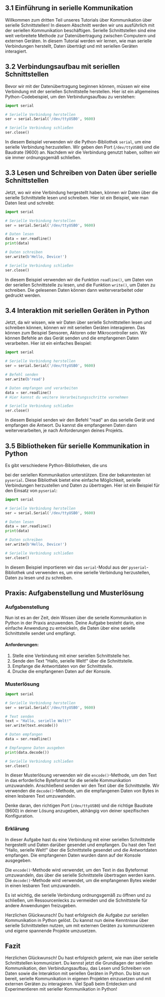 ## 3.1 Einführung in serielle Kommunikation

Willkommen zum dritten Teil unseres Tutorials über Kommunikation über serielle Schnittstellen! In diesem Abschnitt werden wir uns ausführlich mit der seriellen Kommunikation beschäftigen. Serielle Schnittstellen sind eine weit verbreitete Methode zur Datenübertragung zwischen Computern und externen Geräten. In diesem Tutorial werden wir lernen, wie man serielle Verbindungen herstellt, Daten überträgt und mit seriellen Geräten interagiert.

## 3.2 Verbindungsaufbau mit seriellen Schnittstellen

Bevor wir mit der Datenübertragung beginnen können, müssen wir eine Verbindung mit der seriellen Schnittstelle herstellen. Hier ist ein allgemeines Python-Codebeispiel, um den Verbindungsaufbau zu verstehen:

```python
import serial

# Serielle Verbindung herstellen
ser = serial.Serial('/dev/ttyUSB0', 9600)

# Serielle Verbindung schließen
ser.close()
```

In diesem Beispiel verwenden wir die Python-Bibliothek `serial`, um eine serielle Verbindung herzustellen. Wir geben den Port (`/dev/ttyUSB0`) und die Baudrate (9600) an. Nachdem wir die Verbindung genutzt haben, sollten wir sie immer ordnungsgemäß schließen.

## 3.3 Lesen und Schreiben von Daten über serielle Schnittstellen

Jetzt, wo wir eine Verbindung hergestellt haben, können wir Daten über die serielle Schnittstelle lesen und schreiben. Hier ist ein Beispiel, wie man Daten liest und schreibt:

```python
import serial

# Serielle Verbindung herstellen
ser = serial.Serial('/dev/ttyUSB0', 9600)

# Daten lesen
data = ser.readline()
print(data)

# Daten schreiben
ser.write(b'Hello, Device!')

# Serielle Verbindung schließen
ser.close()
```

In diesem Beispiel verwenden wir die Funktion `readline()`, um Daten von der seriellen Schnittstelle zu lesen, und die Funktion `write()`, um Daten zu schreiben. Die gelesenen Daten können dann weiterverarbeitet oder gedruckt werden.

## 3.4 Interaktion mit seriellen Geräten in Python

Jetzt, da wir wissen, wie wir Daten über serielle Schnittstellen lesen und schreiben können, können wir mit seriellen Geräten interagieren. Das können zum Beispiel Sensoren, Aktoren oder Mikrocontroller sein. Wir können Befehle an das Gerät senden und die empfangenen Daten verarbeiten. Hier ist ein einfaches Beispiel:

```python
import serial

# Serielle Verbindung herstellen
ser = serial.Serial('/dev/ttyUSB0', 9600)

# Befehl senden
ser.write(b'read')

# Daten empfangen und verarbeiten
data = ser.readline()
# Hier kannst du weitere Verarbeitungsschritte vornehmen

# Serielle Verbindung schließen
ser.close()
```

In diesem Beispiel senden wir den Befehl "read" an das serielle Gerät und empfangen die Antwort. Du kannst die empfangenen Daten dann weiterverarbeiten, je nach Anforderungen deines Projekts.

## 3.5 Bibliotheken für serielle Kommunikation in Python

Es gibt verschiedene Python-Bibliotheken, die uns

 bei der seriellen Kommunikation unterstützen. Eine der bekanntesten ist `pyserial`. Diese Bibliothek bietet eine einfache Möglichkeit, serielle Verbindungen herzustellen und Daten zu übertragen. Hier ist ein Beispiel für den Einsatz von `pyserial`:

```python
import serial

# Serielle Verbindung herstellen
ser = serial.Serial('/dev/ttyUSB0', 9600)

# Daten lesen
data = ser.readline()
print(data)

# Daten schreiben
ser.write(b'Hello, Device!')

# Serielle Verbindung schließen
ser.close()
```

In diesem Beispiel importieren wir das `serial`-Modul aus der `pyserial`-Bibliothek und verwenden es, um eine serielle Verbindung herzustellen, Daten zu lesen und zu schreiben.

## Praxis: Aufgabenstellung und Musterlösung

### Aufgabenstellung

Nun ist es an der Zeit, dein Wissen über die serielle Kommunikation in Python in der Praxis anzuwenden. Deine Aufgabe besteht darin, eine einfache Anwendung zu entwickeln, die Daten über eine serielle Schnittstelle sendet und empfängt.

#### Anforderungen:

1. Stelle eine Verbindung mit einer seriellen Schnittstelle her.
2. Sende den Text "Hallo, serielle Welt!" über die Schnittstelle.
3. Empfange die Antwortdaten von der Schnittstelle.
4. Drucke die empfangenen Daten auf der Konsole.

### Musterlösung

```python
import serial

# Serielle Verbindung herstellen
ser = serial.Serial('/dev/ttyUSB0', 9600)

# Text senden
text = "Hallo, serielle Welt!"
ser.write(text.encode())

# Daten empfangen
data = ser.readline()

# Empfangene Daten ausgeben
print(data.decode())

# Serielle Verbindung schließen
ser.close()
```

In dieser Musterlösung verwenden wir die `encode()`-Methode, um den Text in das erforderliche Byteformat für die serielle Kommunikation umzuwandeln. Anschließend senden wir den Text über die Schnittstelle. Wir verwenden die `decode()`-Methode, um die empfangenen Daten von Bytes in einen lesbaren Text umzuwandeln.

Denke daran, den richtigen Port (`/dev/ttyUSB0`) und die richtige Baudrate (9600) in deiner Lösung anzugeben, abhängig von deiner spezifischen Konfiguration.

### Erklärung

In dieser Aufgabe hast du eine Verbindung mit einer seriellen Schnittstelle hergestellt und Daten darüber gesendet und empfangen. Du hast den Text "Hallo, serielle Welt!" über die Schnittstelle gesendet und die Antwortdaten empfangen. Die empfangenen Daten wurden dann auf der Konsole ausgegeben.

Die `encode()`-Methode wird verwendet, um den Text in das Byteformat umzuwandeln, das über die serielle Schnittstelle übertragen werden kann. Die `decode()`-Methode wird verwendet, um die empfangenen Bytes wieder in einen lesbaren Text umzuwandeln.

Es ist wichtig, die serielle Verbindung ordnungsgemäß zu öffnen und zu schließen, um Ressourcenlecks zu vermeiden und die Schnittstelle für andere Anwendungen freizugeben.

Herzlichen Glückwunsch! Du hast erfolgreich die Aufgabe zur seriellen Kommunikation in Python gelöst. Du kannst nun deine Kenntnisse über serielle Schnittstellen nutzen, um mit externen Geräten zu kommunizieren und eigene spannende Projekte umzusetzen.

## Fazit

Herzlichen Glückwunsch! Du hast erfolgreich gelernt, wie man über serielle Schnittstellen kommuniziert. Du kennst jetzt die Grundlagen der seriellen Kommunikation, den Verbindungsaufbau, das Lesen und Schreiben von Daten sowie die Interaktion mit seriellen Geräten in Python. Du bist nun bereit, serielle Kommunikation in eigenen Projekten einzusetzen und mit externen Geräten zu interagieren. Viel Spaß beim Entdecken und Experimentieren mit serieller Kommunikation in Python!